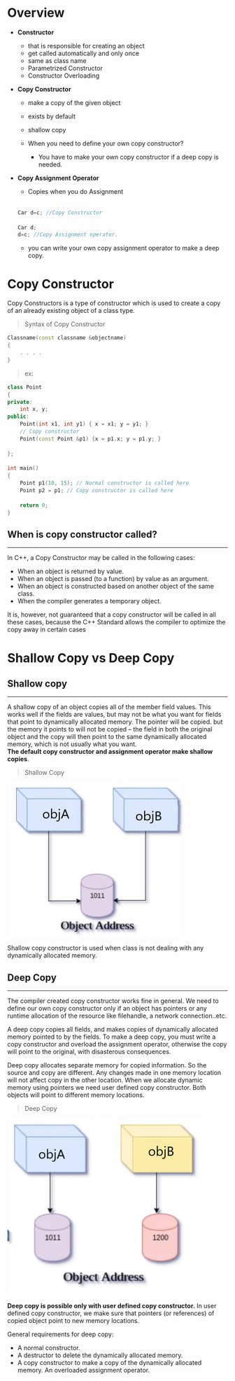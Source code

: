 # Overview

-  **Constructor**
   -  that is responsible for creating an object
   -  get called automatically and only once
   -  same as class name
   -  Parametrized Constructor
   -  Constructor Overloading
-  **Copy Constructor**

   -  make a copy of the given object
   -  exists by default
   -  shallow copy
   -  When you need to define your own copy constructor?

      -  You have to make your own copy constructor if a deep copy is needed.

-  **Copy Assignment Operator**

   -  Copies when you do Assignment

   ```cpp

   Car d=c; //Copy Constructor

   Car d;
   d=c; //Copy Assignment operator.

   ```

   -  you can write your own copy assignment operator to make a deep copy.

# Copy Constructor

Copy Constructors is a type of constructor which is used to create a copy of an
already existing object of a class type.

> Syntax of Copy Constructor

```cpp
Classname(const classname &objectname)
{
    . . . .
}
```

> ex:

```cpp
class Point
{
private:
    int x, y;
public:
    Point(int x1, int y1) { x = x1; y = y1; }
    // Copy constructor
    Point(const Point &p1) {x = p1.x; y = p1.y; }

};

int main()
{
    Point p1(10, 15); // Normal constructor is called here
    Point p2 = p1; // Copy constructor is called here

    return 0;
}

```

## When is copy constructor called?

---

In C++, a Copy Constructor may be called in the following cases:

-  When an object is returned by value.
-  When an object is passed (to a function) by value as an argument.
-  When an object is constructed based on another object of the same class.
-  When the compiler generates a temporary object.

It is, however, not guaranteed that a copy constructor will be called in all
these cases, because the C++ Standard allows the compiler to optimize the copy
away in certain cases

# Shallow Copy vs Deep Copy

## Shallow copy

---

A shallow copy of an object copies all of the member field values. This works
well if the fields are values, but may not be what you want for fields that
point to dynamically allocated memory. The pointer will be copied. but the
memory it points to will not be copied – the field in both the original object
and the copy will then point to the same dynamically allocated memory, which is
not usually what you want.\
**The default copy constructor and assignment operator make shallow copies**.

> Shallow Copy

![shallow](img/shallow-1.png)

Shallow copy constructor is used when class is not dealing with any dynamically
allocated memory.

## Deep Copy

---

The compiler created copy constructor works fine in general. We need to define
our own copy constructor only if an object has pointers or any runtime
allocation of the resource like filehandle, a network connection..etc.

A deep copy copies all fields, and makes copies of dynamically allocated memory
pointed to by the fields. To make a deep copy, you must write a copy constructor
and overload the assignment operator, otherwise the copy will point to the
original, with disasterous consequences.

Deep copy allocates separate memory for copied information. So the source and
copy are different. Any changes made in one memory location will not affect copy
in the other location. When we allocate dynamic memory using pointers we need
user defined copy constructor. Both objects will point to different memory
locations.

> Deep Copy

![deep](img/deep-1.png)

**Deep copy is possible only with user defined copy constructor.** In user
defined copy constructor, we make sure that pointers (or references) of copied
object point to new memory locations.

General requirements for deep copy:

-  A normal constructor.
-  A destructor to delete the dynamically allocated memory.
-  A copy constructor to make a copy of the dynamically allocated memory. An
   overloaded assignment operator.
